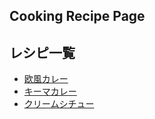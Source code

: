 ## Cooking Recipe Page


## レシピ一覧
* [欧風カレー](europian_style_curry.md)
* [キーマカレー](keema_curry.md)
* [クリームシチュー](cream_stew.md)


